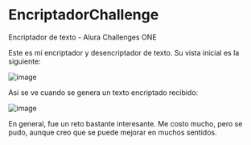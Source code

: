 # EncriptadorChallenge
Encriptador de texto - Alura Challenges ONE

Este es mi encriptador y desencriptador de texto. Su vista inicial es la siguiente:

![image](https://github.com/user-attachments/assets/8ca13e7e-066b-4809-a0ac-811ec579683e)

Asi se ve cuando se genera un texto encriptado recibido: 

![image](https://github.com/user-attachments/assets/bbb63219-fd1f-458b-bb85-550fd7350e1e)

En general, fue un reto bastante interesante. Me costo mucho, pero se pudo, aunque creo que se puede mejorar en muchos sentidos.
